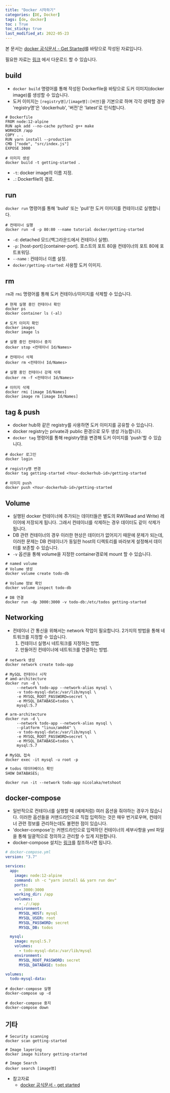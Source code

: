 ```yaml
---
title: "Docker 시작하기"
categories: [DE, Docker]
tags: [de, docker]
toc : True
toc_sticky: true
last_modified_at: 2022-05-23
---
```


본 문서는 [docker 공식문서 - Get Started](https://docs.docker.com/get-started/)를 바탕으로 작성된 자료입니다.

필요한 자료는 [링크](https://github.com/docker/getting-started/tree/master/app) 에서 다운로드 할 수 있습니다.

## build
* `docker build` 명령어를 통해 작성된 Dockerfile을 바탕으로 도커 이미지(docker image)를 생성할 수 있습니다. 
* 도커 이미지는 `[registry명]/[image명]:[버전]`을 기본으로 하며 각각 생략할 경우 'registry명'은 'dockerhub', '버전'은 'latest'로 인식합니다.

```docker
# Dockerfile
FROM node:12-alpine
RUN apk add --no-cache python2 g++ make
WORKDIR /app
COPY . .
RUN yarn install --production
CMD ["node", "src/index.js"]
EXPOSE 3000
```

```docker
# 이미지 생성
docker build -t getting-started .
```
* `-t`: docker image의 이름 지정.
*  `.`: Dockerfile의 경로.

## run
`docker run` 명령어를 통해 'build' 또는 'pull'한 도커 이미지를 컨테이너로 실행합니다.
```docker
# 컨테이너 실행
docker run -d -p 80:80 --name tutorial docker/getting-started
```
* `-d`: detached 모드(백그라운드에서 컨테이너 실행).
* `-p`: [host-port]:[container-port]. 호스트의 포트 80을 컨테이너의 포트 80에 포트포워딩.
* `--name` : 컨테이너 이름 설정.
* `docker/getting-started`: 사용할 도커 이미지.

## rm
`rm`과 `rmi` 명령어를 통해 도커 컨테이너/이미지를 삭제할 수 있습니다.
```docker
# 현재 실행 중인 컨테이너 확인
docker ps
docker container ls (-al)

# 도커 이미지 확인
docker images
docker image ls 

# 실행 중인 컨테이너 중지
docker stop <컨테이너 Id/Names>

# 컨테이너 삭제
docker rm <컨테이너 Id/Names>

# 실행 중인 컨테이너 강제 삭제
docker rm -f <컨테이너 Id/Names>

# 이미지 삭제
docker rmi [image Id/Names]
docker image rm [image Id/Names]
```

## tag & push
* docker hub와 같은 registry를 사용하면 도커 이미지를 공유할 수 있습니다. 
* docker registry는 private과 public 환경으로 모두 생성 가능합니다.
* `docker tag` 명령어를 통해 registry명을 변경해 도커 이미지를 'push'할 수 있습니다.

```docker
# docker 로그인
docker login

# registry명 변경
docker tag getting-started <Your-dockerhub-id>/getting-started

# 이미지 push
docker push <Your-dockerhub-id>/getting-started
```

## Volume
* 실행된 docker 컨테이너에 추가되는 데이터들은 별도의 RW(Read and Write) 레이어에 저장되게 됩니다. 그래서 컨테이너를 삭제하는 경우 데이터도 같이 삭제가 됩니다. 
* DB 관련 컨테이너의 경우 이러한 현상은 데이터가 없어지기 때문에 문제가 되는데, 이러한 문제는 DB 컨테이너가 동일한 host의 디렉토리를 바라보게 설정해서 데이터를 보존할 수 있습니다. 
* `-v` 옵션을 통해 volume을 지정한 container경로에 mount 할 수 있습니다.

```docker
# named volume
# Volume 생성
docker volume create todo-db

# Volume 정보 확인
docker volume inspect todo-db

# DB 연결
docker run -dp 3000:3000 -v todo-db:/etc/todos getting-started
```

## Networking
* 컨테이너 간 통신을 위해서는 network 작업이 필요합니다. 2가지의 방법을 통해 네트워크를 지정할 수 있습니다.
  1. 컨테이너 실행시 네트워크를 지정하는 방법.
  2. 만들어진 컨테이너에 네트워크를 연결하는 방법.

```docker
# network 생성
docker network create todo-app

# MySQL 컨테이너 시작
# amd-architecture
docker run -d \
     --network todo-app --network-alias mysql \
     -v todo-mysql-data:/var/lib/mysql \
     -e MYSQL_ROOT_PASSWORD=secret \
     -e MYSQL_DATABASE=todos \
     mysql:5.7

# arm-architecture
docker run -d \
     --network todo-app --network-alias mysql \
     --platform "linux/amd64" \
     -v todo-mysql-data:/var/lib/mysql \
     -e MYSQL_ROOT_PASSWORD=secret \
     -e MYSQL_DATABASE=todos \
     mysql:5.7

# MySQL 접속
docker exec -it mysql -u root -p
```

```sql
# todos 데이터베이스 확인
SHOW DATABASES;
```

```docker
docker run -it --network todo-app nicolaka/netshoot
```

## docker-compose
* 일반적으로 컨테이너를 실행할 때 (예제처럼) 여러 옵션을 줘야하는 경우가 많습니다. 이러한 옵션들을 커맨드라인으로 직접 입력하는 것은 매우 번거로우며, 컨테이너 관련 정보를 관리하는데도 불편한 점이 있습니다. 
* 'docker-compose'는 커맨드라인으로 입력하던 컨테이너의 세부사항을 yml 파일을 통해 일괄적으로 정의하고 관리할 수 있게 지원합니다. 
* docker-compose 설치는 [링크](https://docs.docker.com/compose/install/)를 참조하시면 됩니다.

```yml
# docker-compose.yml
version: "3.7"

services:
  app:
    image: node:12-alpine
    command: sh -c "yarn install && yarn run dev"
    ports:
      - 3000:3000
    working_dir: /app
    volumes:
      - ./:/app
    environment:
      MYSQL_HOST: mysql
      MYSQL_USER: root
      MYSQL_PASSWORD: secret
      MYSQL_DB: todos

  mysql:
    image: mysql:5.7
    volumes:
      - todo-mysql-data:/var/lib/mysql
    environment:
      MYSQL_ROOT_PASSWORD: secret
      MYSQL_DATABASE: todos

volumes:
  todo-mysql-data:
```

```docker
# docker-compose 실행
docker-compose up -d

# docker-compose 중지
docker-compose down
```

## 기타
```docker
# Security scanning
docker scan getting-started
```

```docker
# Image layering
docker image history getting-started
```

```docker
# Image Search
docker search [image명]
```



* 참고자료 
  * [docker 공식문서 - get started](https://docs.docker.com/get-started/)
